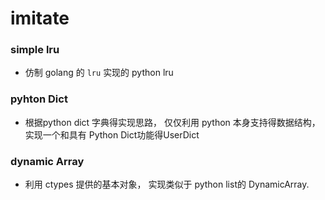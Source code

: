 # imitate

### simple lru
- 仿制 golang 的 `lru` 实现的 python lru 

### pyhton Dict
- 根据python dict 字典得实现思路， 仅仅利用 python 本身支持得数据结构，实现一个和具有 Python Dict功能得UserDict 

### dynamic Array 
- 利用 ctypes 提供的基本对象， 实现类似于 python list的 DynamicArray.
